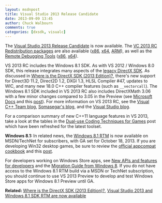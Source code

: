 ```yaml
---
layout: msdnpost
title: Visual Studio 2013 Release Candidate
date: 2013-09-09 13:45
author: Chuck Walbourn
comments: true
categories: [dxsdk, visualc]
---
```

The <a href="http://go.microsoft.com/fwlink/?LinkId=306566">Visual Studio 2013 Release Candidate</a> is now available. The <a href="http://www.microsoft.com/en-us/download/details.aspx?id=40007">VC 2013 RC Redistribution packages</a> are also available (<a href="http://go.microsoft.com/fwlink/?LinkId=313517">x86</a>, <a href="http://go.microsoft.com/fwlink/?LinkId=313518">x64</a>, <a href="http://go.microsoft.com/fwlink/?LinkId=313519">ARM</a>), as well as the <a href="http://www.microsoft.com/en-us/download/details.aspx?id=39985">Remote Debugging Tools</a> (<a href="http://go.microsoft.com/fwlink/?LinkId=313511">x86</a>, <a href="http://go.microsoft.com/fwlink/?LinkId=313512">x64</a>).
<!--more-->

VS 2013 RC includes the Windows 8.1 SDK. As with VS 2012 / Windows 8.0 SDK, this release integrates many aspects of the <a href="http://msdn.microsoft.com/en-us/library/windows/desktop/ee663275.aspx">legacy DirectX SDK</a>. As discussed in <a href="https://walbourn.github.io/where-is-the-directx-sdk-2013-edition/">Where is the DirectX SDK (2013 Edition)?</a>, there's new support for Direct3D 11.2, Direct2D 1.2, DXGI 1.3, HLSL Compiler #47, updates to WIC, and many new 18.0 C++ compiler features (such as ``__vectorcall``). The Windows 8.1 SDK included in VS 2013 RC also includes DirectXMath 3.06 with a few minor changes compared to 3.05 in the Preview (see <a href="https://docs.microsoft.com/en-us/windows/desktop/dxmath/pg-xnamath-whatsnew">Microsoft Docs</a> and this <a href="https://walbourn.github.io/known-issues-directxmath-3-03/">post</a>). For more information on VS 2013 RC, see the <a href="https://blogs.msdn.microsoft.com/vcblog/2013/09/09/visual-studio-2013-rc-now-available/">Visual C++ Team blog</a>, <a href="https://devblogs.microsoft.com/somasegar/announcing-the-visual-studio-2013-release-candidate/">Somasegar's blog</a>, and the <a href="https://devblogs.microsoft.com/visualstudio/visual-studio-2013-rc-available-now/">Visual Studio blog</a>.

For a comparison summary of new C++11 language features in VS 2013, take a look at the tables in the <a href="https://walbourn.github.io/dual-use-coding-techniques-for-games-part-1/">Dual-use Coding Techniques for Games</a> post which have been refreshed for the latest toolset.

<strong>Windows 8.1: </strong>In related news, the <a href="https://blogs.msdn.microsoft.com/stevengu/2013/09/08/download-windows-8-1-rtm-visual-studio-2013-rc-and-windows-server-2012-r2-rtm-today/">Windows 8.1 RTM</a> is now available on MSDN/TechNet for subscribers, with GA set for October 18, 2013. If you are developing Win32 desktop games, be sure to review the <a href="https://docs.microsoft.com/en-us/windows/desktop/w8cookbook/windows-8-and-windows-server-8-compatibility-cookbook-portal">official appcompat cookbook</a> and this <a href="https://walbourn.github.io/desktop-games-on-windows-8-x">post</a>.

For developers working on Windows Store apps, see <a href="http://go.microsoft.com/fwlink/p/?LinkID=298951">New APIs and features for developers</a> and the <a href="http://go.microsoft.com/fwlink/?LinkID=304117">Migration Guide from Windows 8</a>. If you do not have access to the Windows 8.1 RTM build via a MSDN or TechNet subscription, you should continue to use VS 2013 Preview to develop and test Windows Store apps for Windows 8.1 Preview until GA.

<strong>Related: </strong><a href="https://walbourn.github.io/where-is-the-directx-sdk-2013-edition/">Where is the DirectX SDK (2013 Edition)?</a>, <a href="https://walbourn.github.io/visual-studio-2013-and-windows-8-1-sdk-rtm-are-now-available/">Visual Studio 2013 and Windows 8.1 SDK RTM are now available</a>
